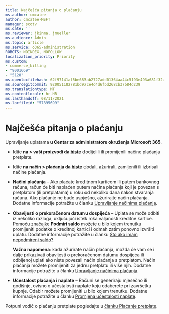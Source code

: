 ```yaml
---
title: Najčešća pitanja o plaćanju
ms.author: cmcatee
author: cmcatee-MSFT
manager: scotv
ms.date: ''
ms.reviewer: jkinma, jmueller
ms.audience: Admin
ms.topic: article
ms.service: o365-administration
ROBOTS: NOINDEX, NOFOLLOW
localization_priority: Priority
ms.custom:
- commerce_billing
- "9001669"
- "5128"
ms.openlocfilehash: 62f97141af5be683ab2727add01364aa44c5193e493a681f32acd208f7197825
ms.sourcegitcommit: 920051182781bd97ce4d4d6fbd268cb37b84d239
ms.translationtype: MT
ms.contentlocale: hr-HR
ms.lasthandoff: 08/11/2021
ms.locfileid: "57895699"
---
```

# <a name="payment-faq"></a>Najčešća pitanja o plaćanju

Upravljanje uplatama **u Centar za administratore okruženja Microsoft 365**.

- Idite **na > vaši proizvodi da [biste](https://go.microsoft.com/fwlink/p/?linkid=842054)** dodijelili ili promijenili načine plaćanja pretplate.
- Idite **na način > plaćanja da [biste](https://go.microsoft.com/fwlink/p/?linkid=2018806)** dodali, ažurirali, zamijenili ili izbrisali načine plaćanja.

- **Načini plaćanja** – Ako plaćate kreditnom karticom ili putem bankovnog računa, račun će biti naplaćen putem načina plaćanja koji je povezan s pretplatom (ili pretplatama) u roku od nekoliko dana nakon stvaranja računa. Ako plaćanje ne bude uspješno, ažurirajte način plaćanja. Dodatne informacije potražite u članku [Upravljanje načinima plaćanja](https://docs.microsoft.com/microsoft-365/commerce/billing-and-payments/manage-payment-methods).

- **Obavijesti o prekoračenom datumu dospijeća** – Uplata se može odbiti iz nekoliko razloga, uključujući istek roka valjanosti kreditne kartice. Pomoću značajke **Podmiri saldo** možete u bilo kojem trenutku promijeniti podatke o kreditnoj kartici i odmah zatim ponovno izvršiti uplatu. Dodatne informacije potražite u članku [Što ako imam nepodmireni saldo?](https://docs.microsoft.com/microsoft-365/commerce/billing-and-payments/pay-for-your-subscription#what-if-i-have-an-outstanding-balance)

    **Važna napomena**: kada ažurirate način plaćanja, možda će vam se i dalje prikazivati obavijesti o prekoračenom datumu dospijeća ili odbijenoj uplati ako niste povezali način plaćanja s pretplatom. Način plaćanja možete promijeniti za jednu pretplatu ili više njih. Dodatne informacije potražite u članku [Upravljanje načinima plaćanja](https://docs.microsoft.com/microsoft-365/commerce/billing-and-payments/manage-payment-methods).

- **Učestalost plaćanja i naplate** – Računi se generiraju mjesečno ili godišnje, ovisno o učestalosti naplate koju odaberete pri završetku kupnje. Odabir možete promijeniti u bilo kojem trenutku. Dodatne informacije potražite u članku [Promjena učestalosti naplate](https://docs.microsoft.com/microsoft-365/commerce/billing-and-payments/change-payment-frequency).

Potpuni vodič o plaćanju pretplate pogledajte u [članku Plaćanje pretplate](https://docs.microsoft.com/microsoft-365/commerce/billing-and-payments/pay-for-your-subscription).
